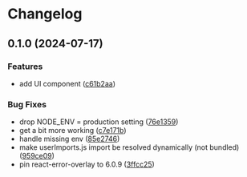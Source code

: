 # Changelog

## 0.1.0 (2024-07-17)

### Features

- add UI component ([c61b2aa](https://github.com/birchill/react-cosmos-plugin-rspack/commit/c61b2aa6d1716e9a5ba867d077751d8cbdaa86f6))

### Bug Fixes

- drop NODE_ENV = production setting ([76e1359](https://github.com/birchill/react-cosmos-plugin-rspack/commit/76e13598e312b833dc3412bd965806e0f86879b9))
- get a bit more working ([c7e171b](https://github.com/birchill/react-cosmos-plugin-rspack/commit/c7e171b573a43864ceeb01a41371f6cf90b86c8f))
- handle missing env ([85e2746](https://github.com/birchill/react-cosmos-plugin-rspack/commit/85e2746cfd89cd27f76c58364df07b112099019f))
- make userImports.js import be resolved dynamically (not bundled) ([959ce09](https://github.com/birchill/react-cosmos-plugin-rspack/commit/959ce094a28dbb34d82c68354c9bdf13ce0d658e))
- pin react-error-overlay to 6.0.9 ([3ffcc25](https://github.com/birchill/react-cosmos-plugin-rspack/commit/3ffcc2598fa3fc3e0810267d8a3994431c347460))
